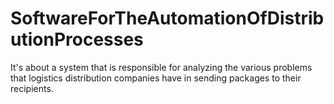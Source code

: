 # SoftwareForTheAutomationOfDistributionProcesses
It's about a system that is responsible for analyzing the various problems that logistics distribution companies have in sending packages to their recipients.
